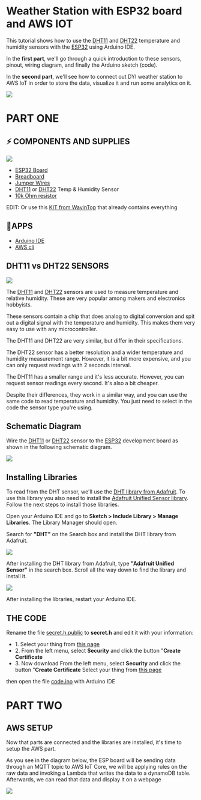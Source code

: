 # Weather Station with ESP32 board and AWS IOT

This tutorial shows how to use the [DHT11](https://amzn.to/2Qs9fcV) and [DHT22](https://amzn.to/31t7P8l) temperature and humidity sensors with the [ESP32](https://amzn.to/3jmCpqx) using Arduino IDE.

In the **first part**, we'll go through a quick introduction to these sensors, pinout, wiring diagram, and finally the Arduino sketch (code).

In the **second part**, we'll see how to connect out DYI weather station to AWS IoT in order to store the data, visualize it and run some analytics on it.

![](https://github.com/isbkch/esp32-aws-weather-station/blob/master/docs/aws-architecture.png?raw=true)

PART ONE
========

⚡️ COMPONENTS AND SUPPLIES
--------------------------

![](https://github.com/isbkch/esp32-aws-weather-station/blob/master/docs/esp-32.jpg?raw=true)

*   [ESP32 Board](https://amzn.to/3jmCpqx)
*   [Breadboard](https://amzn.to/2Ei40tP)
*   [Jumper Wires](https://amzn.to/2Ehh2ru)
*   [DHT11](https://amzn.to/2Qs9fcV) or [DHT22](https://amzn.to/31t7P8l) Temp & Humidity Sensor
*   [10k Ohm resistor](https://amzn.to/2Qo7vkW)


EDIT: Or use this [KIT from WayinTop](https://amzn.to/3hxR01A) that already contains everything  

🚀APPS
------

*   [Arduino IDE](https://www.arduino.cc/en/main/software)
*   [AWS cli](https://docs.aws.amazon.com/cli/latest/userguide/cli-chap-install.html)

DHT11 vs DHT22 SENSORS
----------------------

![](https://github.com/isbkch/esp32-aws-weather-station/blob/master/docs/DHT11-DHT22-Temperature-Humidity-Sensor.jpg?raw=true)

The [DHT11](https://amzn.to/2Qs9fcV) and [DHT22](https://amzn.to/31t7P8l) sensors are used to measure temperature and relative humidity. These are very popular among makers and electronics hobbyists.

These sensors contain a chip that does analog to digital conversion and spit out a digital signal with the temperature and humidity. This makes them very easy to use with any microcontroller.

The DHT11 and DHT22 are very similar, but differ in their specifications.

The DHT22 sensor has a better resolution and a wider temperature and humidity measurement range. However, it is a bit more expensive, and you can only request readings with 2 seconds interval.

The DHT11 has a smaller range and it's less accurate. However, you can request sensor readings every second. It's also a bit cheaper.

Despite their differences, they work in a similar way, and you can use the same code to read temperature and humidity. You just need to select in the code the sensor type you're using.

Schematic Diagram
-----------------

Wire the [DHT11](https://amzn.to/2Qs9fcV) or [DHT22](https://amzn.to/31t7P8l) sensor to the [ESP32](https://amzn.to/3jmCpqx) development board as shown in the following schematic diagram.

![](https://github.com/isbkch/esp32-aws-weather-station/blob/master/docs/schematic.png?raw=true)

Installing Libraries
--------------------

To read from the DHT sensor, we'll use the [DHT library from Adafruit](https://github.com/adafruit/DHT-sensor-library). To use this library you also need to install the [Adafruit Unified Sensor library](https://github.com/adafruit/Adafruit_Sensor). Follow the next steps to install those libraries.

Open your Arduino IDE and go to **Sketch > Include Library > Manage Libraries**. The Library Manager should open.

Search for **"DHT"** on the Search box and install the DHT library from Adafruit.

![](https://github.com/isbkch/esp32-aws-weather-station/blob/master/docs/adafruit_dht_library.png?raw=true)

After installing the DHT library from Adafruit, type **"Adafruit Unified Sensor"** in the search box. Scroll all the way down to find the library and install it.

![](https://github.com/isbkch/esp32-aws-weather-station/blob/master/docs/adafruit_unified_sensor_library.png?raw=true)

After installing the libraries, restart your Arduino IDE.

THE CODE
--------

Rename the file [secret.h.public](https://github.com/isbkch/esp32-aws-weather-station/blob/master/secrets.h.public) to **secret.h** and edit it with your information:

*   1\. Select your thing from [this page](https://console.aws.amazon.com/iot/home?region=us-east-1#/thinghub)
*   2\. From the left menu, select **Security** and click the button "**Create Certificate**
*   3\. Now download From the left menu, select **Security** and click the button "**Create Certificate**
Select your thing from [this page](https://console.aws.amazon.com/iot/home?region=us-east-1#/thinghub)

then open the file [code.ino](https://github.com/isbkch/esp32-aws-weather-station/blob/master/code.ino) with Arduino IDE

PART TWO
========

AWS SETUP
---------

Now that parts are connected and the libraries are installed, it's time to setup the AWS part.

As you see in the diagram below, the ESP board will be sending data through an MQTT topic to AWS IoT Core, we will be applying rules on the raw data and invoking a Lambda that writes the data to a dynamoDB table. Afterwards, we can read that data and display it on a webpage

![](https://github.com/isbkch/esp32-aws-weather-station/blob/master/docs/aws-architecture.png?raw=true)